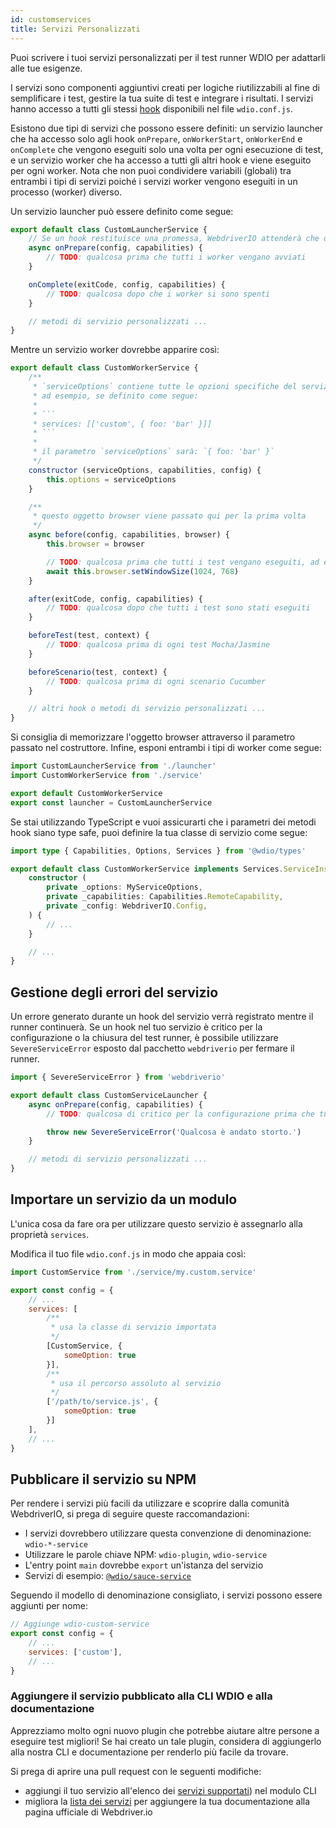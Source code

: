 ```yaml
---
id: customservices
title: Servizi Personalizzati
---
```


Puoi scrivere i tuoi servizi personalizzati per il test runner WDIO per adattarli alle tue esigenze.

I servizi sono componenti aggiuntivi creati per logiche riutilizzabili al fine di semplificare i test, gestire la tua suite di test e integrare i risultati. I servizi hanno accesso a tutti gli stessi [hook](/docs/configurationfile) disponibili nel file `wdio.conf.js`.

Esistono due tipi di servizi che possono essere definiti: un servizio launcher che ha accesso solo agli hook `onPrepare`, `onWorkerStart`, `onWorkerEnd` e `onComplete` che vengono eseguiti solo una volta per ogni esecuzione di test, e un servizio worker che ha accesso a tutti gli altri hook e viene eseguito per ogni worker. Nota che non puoi condividere variabili (globali) tra entrambi i tipi di servizi poiché i servizi worker vengono eseguiti in un processo (worker) diverso.

Un servizio launcher può essere definito come segue:

```js
export default class CustomLauncherService {
    // Se un hook restituisce una promessa, WebdriverIO attenderà che quella promessa sia risolta per continuare.
    async onPrepare(config, capabilities) {
        // TODO: qualcosa prima che tutti i worker vengano avviati
    }

    onComplete(exitCode, config, capabilities) {
        // TODO: qualcosa dopo che i worker si sono spenti
    }

    // metodi di servizio personalizzati ...
}
```

Mentre un servizio worker dovrebbe apparire così:

```js
export default class CustomWorkerService {
    /**
     * `serviceOptions` contiene tutte le opzioni specifiche del servizio
     * ad esempio, se definito come segue:
     *
     * ```
     * services: [['custom', { foo: 'bar' }]]
     * ```
     *
     * il parametro `serviceOptions` sarà: `{ foo: 'bar' }`
     */
    constructor (serviceOptions, capabilities, config) {
        this.options = serviceOptions
    }

    /**
     * questo oggetto browser viene passato qui per la prima volta
     */
    async before(config, capabilities, browser) {
        this.browser = browser

        // TODO: qualcosa prima che tutti i test vengano eseguiti, ad esempio:
        await this.browser.setWindowSize(1024, 768)
    }

    after(exitCode, config, capabilities) {
        // TODO: qualcosa dopo che tutti i test sono stati eseguiti
    }

    beforeTest(test, context) {
        // TODO: qualcosa prima di ogni test Mocha/Jasmine
    }

    beforeScenario(test, context) {
        // TODO: qualcosa prima di ogni scenario Cucumber
    }

    // altri hook o metodi di servizio personalizzati ...
}
```

Si consiglia di memorizzare l'oggetto browser attraverso il parametro passato nel costruttore. Infine, esponi entrambi i tipi di worker come segue:

```js
import CustomLauncherService from './launcher'
import CustomWorkerService from './service'

export default CustomWorkerService
export const launcher = CustomLauncherService
```

Se stai utilizzando TypeScript e vuoi assicurarti che i parametri dei metodi hook siano type safe, puoi definire la tua classe di servizio come segue:

```ts
import type { Capabilities, Options, Services } from '@wdio/types'

export default class CustomWorkerService implements Services.ServiceInstance {
    constructor (
        private _options: MyServiceOptions,
        private _capabilities: Capabilities.RemoteCapability,
        private _config: WebdriverIO.Config,
    ) {
        // ...
    }

    // ...
}
```

## Gestione degli errori del servizio

Un errore generato durante un hook del servizio verrà registrato mentre il runner continuerà. Se un hook nel tuo servizio è critico per la configurazione o la chiusura del test runner, è possibile utilizzare `SevereServiceError` esposto dal pacchetto `webdriverio` per fermare il runner.

```js
import { SevereServiceError } from 'webdriverio'

export default class CustomServiceLauncher {
    async onPrepare(config, capabilities) {
        // TODO: qualcosa di critico per la configurazione prima che tutti i worker vengano avviati

        throw new SevereServiceError('Qualcosa è andato storto.')
    }

    // metodi di servizio personalizzati ...
}
```

## Importare un servizio da un modulo

L'unica cosa da fare ora per utilizzare questo servizio è assegnarlo alla proprietà `services`.

Modifica il tuo file `wdio.conf.js` in modo che appaia così:

```js
import CustomService from './service/my.custom.service'

export const config = {
    // ...
    services: [
        /**
         * usa la classe di servizio importata
         */
        [CustomService, {
            someOption: true
        }],
        /**
         * usa il percorso assoluto al servizio
         */
        ['/path/to/service.js', {
            someOption: true
        }]
    ],
    // ...
}
```

## Pubblicare il servizio su NPM

Per rendere i servizi più facili da utilizzare e scoprire dalla comunità WebdriverIO, si prega di seguire queste raccomandazioni:

* I servizi dovrebbero utilizzare questa convenzione di denominazione: `wdio-*-service`
* Utilizzare le parole chiave NPM: `wdio-plugin`, `wdio-service`
* L'entry point `main` dovrebbe `export` un'istanza del servizio
* Servizi di esempio: [`@wdio/sauce-service`](https://github.com/webdriverio/webdriverio/tree/main/packages/wdio-sauce-service)

Seguendo il modello di denominazione consigliato, i servizi possono essere aggiunti per nome:

```js
// Aggiunge wdio-custom-service
export const config = {
    // ...
    services: ['custom'],
    // ...
}
```

### Aggiungere il servizio pubblicato alla CLI WDIO e alla documentazione

Apprezziamo molto ogni nuovo plugin che potrebbe aiutare altre persone a eseguire test migliori! Se hai creato un tale plugin, considera di aggiungerlo alla nostra CLI e documentazione per renderlo più facile da trovare.

Si prega di aprire una pull request con le seguenti modifiche:

- aggiungi il tuo servizio all'elenco dei [servizi supportati](https://github.com/webdriverio/webdriverio/blob/main/packages/wdio-cli/src/constants.ts#L92-L128)) nel modulo CLI
- migliora la [lista dei servizi](https://github.com/webdriverio/webdriverio/blob/main/scripts/docs-generation/3rd-party/services.json) per aggiungere la tua documentazione alla pagina ufficiale di Webdriver.io